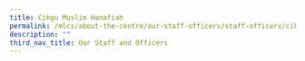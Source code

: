 ```yaml
---
title: Cikgu Muslim Hanafiah
permalink: /mlcs/about-the-centre/our-staff-officers/staff-officers/cikgu-muslim-hanafiah/
description: ""
third_nav_title: Our Staff and Officers
---
```

